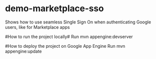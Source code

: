 demo-marketplace-sso
====================

Shows how to use seamless Single Sign On when authenticating Google users, like for Marketplace apps

#How to run the project locally#
Run mvn appengine:devserver

#How to deploy the project on Google App Engine
Run mvn appengine:update